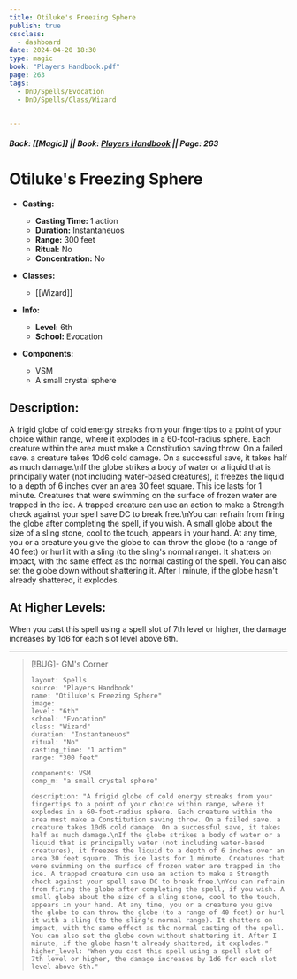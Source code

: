 ```yaml
---
title: Otiluke's Freezing Sphere
publish: true
cssclass:
  - dashboard
date: 2024-04-20 18:30
type: magic
book: "Players Handbook.pdf"
page: 263
tags:
  - DnD/Spells/Evocation
  - DnD/Spells/Class/Wizard


---
```


##### Back: [[Magic]] || Book: [Players Handbook](https://drive.google.com/drive/folders/1O5bhpYizcIT5xxAoLOuzCRht_PVS7VSG?usp=sharing) || Page: 263

# Otiluke's Freezing Sphere

- **Casting:**
    - **Casting Time:** 1 action
    - **Duration:** Instantaneuos
    - **Range:** 300 feet
    - **Ritual:** No
    - **Concentration:** No
- **Classes:**
    - [[Wizard]]

- **Info:**
    - **Level:** 6th
    - **School:** Evocation
- **Components:**
    - VSM
    - A small crystal sphere

## Description:
A frigid globe of cold energy streaks from your fingertips to a point of your choice within range, where it explodes in a 60-foot-radius sphere. Each creature within the area must make a Constitution saving throw. On a failed save. a creature takes 10d6 cold damage. On a successful save, it takes half as much damage.\nIf the globe strikes a body of water or a liquid that is principally water (not including water-based creatures), it freezes the liquid to a depth of 6 inches over an area 30 feet square. This ice lasts for 1 minute. Creatures that were swimming on the surface of frozen water are trapped in the ice. A trapped creature can use an action to make a Strength check against your spell save DC to break free.\nYou can refrain from firing the globe after completing the spell, if you wish. A small globe about the size of a sling stone, cool to the touch, appears in your hand. At any time, you or a creature you give the globe to can throw the globe (to a range of 40 feet) or hurl it with a sling (to the sling's normal range). It shatters on impact, with thc same effect as thc normal casting of the spell. You can also set the globe down without shattering it. After I minute, if the globe hasn't already shattered, it explodes.

## At Higher Levels:
When you cast this spell using a spell slot of 7th level or higher, the damage increases by 1d6 for each slot level above 6th.

---

> [!BUG]- GM's Corner
>
> ```statblock
> layout: Spells
> source: "Players Handbook"
> name: "Otiluke's Freezing Sphere"
> image: 
> level: "6th"
> school: "Evocation"
> class: "Wizard"
> duration: "Instantaneuos"
> ritual: "No"
> casting_time: "1 action"
> range: "300 feet"
>
> components: VSM
> comp_m: "a small crystal sphere"
>
> description: "A frigid globe of cold energy streaks from your fingertips to a point of your choice within range, where it explodes in a 60-foot-radius sphere. Each creature within the area must make a Constitution saving throw. On a failed save. a creature takes 10d6 cold damage. On a successful save, it takes half as much damage.\nIf the globe strikes a body of water or a liquid that is principally water (not including water-based creatures), it freezes the liquid to a depth of 6 inches over an area 30 feet square. This ice lasts for 1 minute. Creatures that were swimming on the surface of frozen water are trapped in the ice. A trapped creature can use an action to make a Strength check against your spell save DC to break free.\nYou can refrain from firing the globe after completing the spell, if you wish. A small globe about the size of a sling stone, cool to the touch, appears in your hand. At any time, you or a creature you give the globe to can throw the globe (to a range of 40 feet) or hurl it with a sling (to the sling's normal range). It shatters on impact, with thc same effect as thc normal casting of the spell. You can also set the globe down without shattering it. After I minute, if the globe hasn't already shattered, it explodes."
> higher_level: "When you cast this spell using a spell slot of 7th level or higher, the damage increases by 1d6 for each slot level above 6th."
> ```
